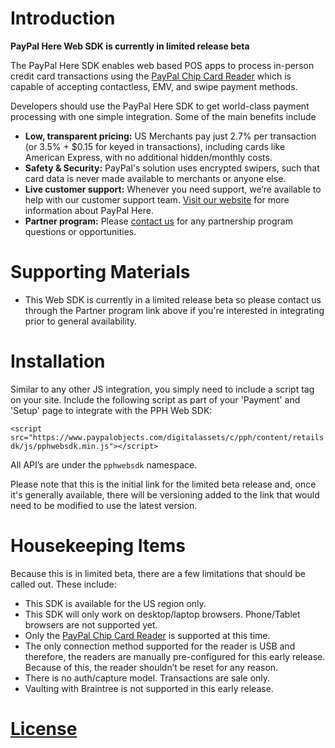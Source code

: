 Introduction
=================
**PayPal Here Web SDK is currently in limited release beta**

The PayPal Here SDK enables web based POS apps to process in-person credit card transactions using the [PayPal Chip Card Reader](https://us.paypal-here.com/paypal-chip-card-reader/) which is capable of accepting contactless, EMV, and swipe payment methods.

Developers should use the PayPal Here SDK to get world-class payment processing with one simple integration.  Some of the main benefits include
* **Low, transparent pricing:** US Merchants pay just 2.7% per transaction (or 3.5% + $0.15 for keyed in transactions), including cards like American Express, with no additional hidden/monthly costs.
* **Safety & Security:** PayPal's solution uses encrypted swipers, such that card data is never made available to merchants or anyone else.
* **Live customer support:** Whenever you need support, we’re available to help with our customer support team.
[Visit our website](https://www.paypal.com/webapps/mpp/credit-card-reader) for more information about PayPal Here.
* **Partner program:** Please [contact us](https://www.paypal-business.com/SDKdeveloperinterestregistration) for any partnership program questions or opportunities.


Supporting Materials
========================
 *  This Web SDK is currently in a limited release beta so please contact us through the Partner program link above if you're interested in integrating prior to general availability.


Installation
==============
Similar to any other JS integration, you simply need to include a script tag on your site.  Include the following script as part of your 'Payment' and 'Setup' page to integrate with the PPH Web SDK:

`<script src="https://www.paypalobjects.com/digitalassets/c/pph/content/retailsdk/js/pphwebsdk.min.js"></script>`

All API’s are under the `pphwebsdk` namespace.

Please note that this is the initial link for the limited beta release and, once it's generally available, there will be versioning added to the link that would need to be modified to use the latest version.


Housekeeping Items
=====================
Because this is in limited beta, there are a few limitations that should be called out. These include:
* This SDK is available for the US region only.
* This SDK will only work on desktop/laptop browsers.  Phone/Tablet browsers are not supported yet.
* Only the [PayPal Chip Card Reader](https://us.paypal-here.com/paypal-chip-card-reader/) is supported at this time.
* The only connection method supported for the reader is USB and therefore, the readers are manually pre-configured for this early release.  Because of this, the reader shouldn’t be reset for any reason.
* There is no auth/capture model. Transactions are sale only.
* Vaulting with Braintree is not supported in this early release.


[License](LICENSE.md)
=======
